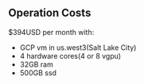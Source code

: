 ## Operation Costs

$394USD per month with:

- GCP vm in us.west3(Salt Lake City)
- 4 hardware cores(4 or 8 vgpu)
- 32GB ram
- 500GB ssd